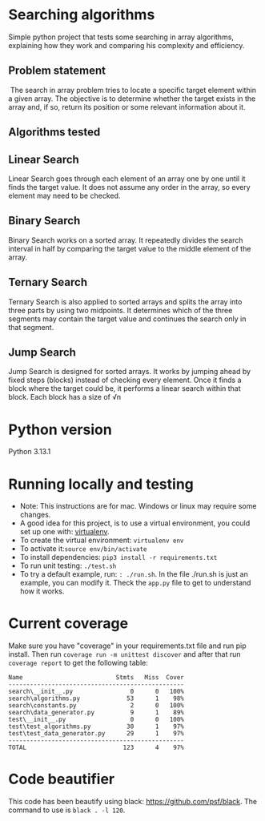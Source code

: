 # Searching algorithms

Simple python project that tests some searching in array algorithms, explaining how they work and comparing his complexity and efficiency.

## Problem statement
​
The search in array problem tries to locate a specific target element within a given array. The objective is to determine whether the target exists in the array and, if so, return its position or some relevant information about it.

## Algorithms tested

## Linear Search

Linear Search goes through each element of an array one by one until it finds the target value. It does not assume any order in the array, so every element may need to be checked. 

## Binary Search

Binary Search works on a sorted array. It repeatedly divides the search interval in half by comparing the target value to the middle element of the array.

## Ternary Search

Ternary Search is also applied to sorted arrays and splits the array into three parts by using two midpoints. It determines which of the three segments may contain the target value and continues the search only in that segment.

## Jump Search

Jump Search is designed for sorted arrays. It works by jumping ahead by fixed steps (blocks) instead of checking every element. Once it finds a block where the target could be, it performs a linear search within that block. Each block has a size of √n

# Python version
Python 3.13.1
​
# Running locally and testing

* Note: This instructions are for mac. Windows or linux may require some changes. 
* A good idea for this project, is to use a virtual environment, you could set up one with: [virtualenv](https://virtualenv.pypa.io/en/latest/).
* To create the virtual environment: `virtualenv env`
* To activate it:`source env/bin/activate`
* To install dependencies: `pip3 install -r requirements.txt`
* To run unit testing: `./test.sh`
* To try a default example, run: `: ./run.sh`. In the file ./run.sh is just an example, you can modify it. Theck the `app.py` file to get to understand how it works.

# Current coverage

Make sure you have "coverage" in your requirements.txt file and run pip install. Then run `coverage run -m unittest discover` and after that run `coverage report` to get the following table:

```
Name                          Stmts   Miss  Cover
-------------------------------------------------
search\__init__.py                0      0   100%
search\algorithms.py             53      1    98%
search\constants.py               2      0   100%
search\data_generator.py          9      1    89%
test\__init__.py                  0      0   100%
test\test_algorithms.py          30      1    97%
test\test_data_generator.py      29      1    97%
-------------------------------------------------
TOTAL                           123      4    97%
```

# Code beautifier
This code has been beautify using black: https://github.com/psf/black. 
The command to use is `black . -l 120`.
